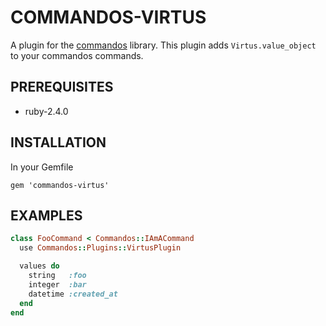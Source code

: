 # COMMANDOS-VIRTUS

A plugin for the [commandos](http://github.com/mdelkins/commandos) library.
This plugin adds `Virtus.value_object` to your commandos commands.

## PREREQUISITES
* ruby-2.4.0

## INSTALLATION

In your Gemfile

```
gem 'commandos-virtus'
```

## EXAMPLES

```ruby
class FooCommand < Commandos::IAmACommand
  use Commandos::Plugins::VirtusPlugin

  values do
    string   :foo
    integer  :bar
    datetime :created_at
  end
end
```
